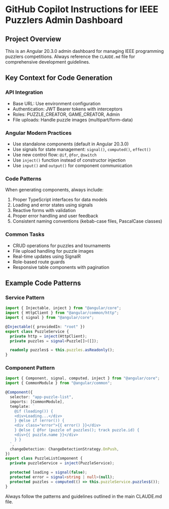 # GitHub Copilot Instructions for IEEE Puzzlers Admin Dashboard

## Project Overview

This is an Angular 20.3.0 admin dashboard for managing IEEE programming puzzlers competitions. Always reference the `CLAUDE.md` file for comprehensive development guidelines.

## Key Context for Code Generation

### API Integration

- Base URL: Use environment configuration
- Authentication: JWT Bearer tokens with interceptors
- Roles: PUZZLE_CREATOR, GAME_CREATOR, Admin
- File uploads: Handle puzzle images (multipart/form-data)

### Angular Modern Practices

- Use standalone components (default in Angular 20.3.0)
- Use signals for state management: `signal()`, `computed()`, `effect()`
- Use new control flow: `@if`, `@for`, `@switch`
- Use `inject()` function instead of constructor injection
- Use `input()` and `output()` for component communication

### Code Patterns

When generating components, always include:

1. Proper TypeScript interfaces for data models
2. Loading and error states using signals
3. Reactive forms with validation
4. Proper error handling and user feedback
5. Consistent naming conventions (kebab-case files, PascalCase classes)

### Common Tasks

- CRUD operations for puzzles and tournaments
- File upload handling for puzzle images
- Real-time updates using SignalR
- Role-based route guards
- Responsive table components with pagination

## Example Code Patterns

### Service Pattern

```typescript
import { Injectable, inject } from "@angular/core";
import { HttpClient } from "@angular/common/http";
import { signal } from "@angular/core";

@Injectable({ providedIn: "root" })
export class PuzzleService {
  private http = inject(HttpClient);
  private puzzles = signal<Puzzle[]>([]);

  readonly puzzles$ = this.puzzles.asReadonly();
}
```

### Component Pattern

```typescript
import { Component, signal, computed, inject } from "@angular/core";
import { CommonModule } from "@angular/common";

@Component({
  selector: "app-puzzle-list",
  imports: [CommonModule],
  template: `
    @if (loading()) {
    <div>Loading...</div>
    } @else if (error()) {
    <div class="error">{{ error() }}</div>
    } @else { @for (puzzle of puzzles(); track puzzle.id) {
    <div>{{ puzzle.name }}</div>
    } }
  `,
  changeDetection: ChangeDetectionStrategy.OnPush,
})
export class PuzzleListComponent {
  private puzzleService = inject(PuzzleService);

  protected loading = signal(false);
  protected error = signal<string | null>(null);
  protected puzzles = computed(() => this.puzzleService.puzzles$());
}
```

Always follow the patterns and guidelines outlined in the main CLAUDE.md file.
